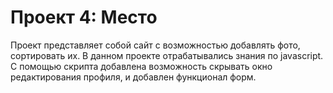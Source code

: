 # Проект 4: Место

Проект представляет собой сайт с возможностью добавлять фото, сортировать их. В данном проекте отрабатывались знания по javascript. С помощью скрипта добавлена возможность скрывать окно редактирования профиля, и добавлен функционал форм.

